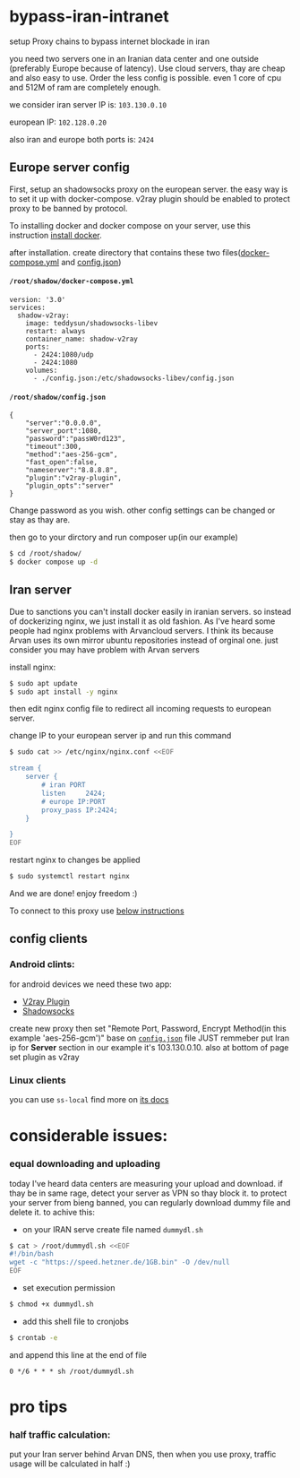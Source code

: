 # bypass-iran-intranet
setup Proxy chains to bypass internet blockade in iran



you need two servers one in an Iranian data center and one outside (preferably Europe because of latency). Use cloud servers, thay are 
cheap and also easy to use. Order the less config is possible. even 1 core of cpu and 512M of ram are completely enough.

we consider iran server IP is: ```103.130.0.10```

european IP: ```102.128.0.20```

also iran and europe both ports is: ```2424```

## Europe server config
First, setup an shadowsocks proxy on the european server. the easy way is to set it up with docker-compose. 
v2ray plugin should be enabled to protect proxy to be banned by protocol.

To installing docker and docker compose on your server, use this instruction [install docker](https://docs.docker.com/engine/install/ubuntu/).

after installation. create directory that contains these two files([docker-compose.yml](#rootshadowdocker-composeyml) and [config.json](#rootshadowconfigjson))

#### ```/root/shadow/docker-compose.yml```
```
version: '3.0'
services:
  shadow-v2ray:
    image: teddysun/shadowsocks-libev
    restart: always
    container_name: shadow-v2ray
    ports:
      - 2424:1080/udp
      - 2424:1080
    volumes:
      - ./config.json:/etc/shadowsocks-libev/config.json
```

#### ```/root/shadow/config.json```
```
{
    "server":"0.0.0.0",
    "server_port":1080,
    "password":"passW0rd123",
    "timeout":300,
    "method":"aes-256-gcm",
    "fast_open":false,
    "nameserver":"8.8.8.8",
    "plugin":"v2ray-plugin",
    "plugin_opts":"server"
}
```
Change password as you wish. other config settings can be changed or stay as thay are.


 then go to your dirctory and run composer up(in our example)
 ```bash
 $ cd /root/shadow/
 $ docker compose up -d
 ```


## Iran server
Due to sanctions you can't install docker easily in iranian servers. so instead of dockerizing nginx, we just install it as old fashion. As I've heard some people had nginx problems with Arvancloud servers. I think its because Arvan uses its own mirror ubuntu repositories instead of orginal one. just consider you may have problem with Arvan servers   


install nginx:
```bash
$ sudo apt update
$ sudo apt install -y nginx 
```

then edit nginx config file to redirect all incoming requests to european server.

change IP to your european server ip and run this command

``` bash
$ sudo cat >> /etc/nginx/nginx.conf <<EOF

stream {
    server {
        # iran PORT
        listen     2424;
        # europe IP:PORT
        proxy_pass IP:2424;
    }

}
EOF
```

restart nginx to changes be applied 
```bash
$ sudo systemctl restart nginx
```


And we are done! enjoy freedom :)

To connect to this proxy use [below instructions](#config-clients)

## config clients

### Android clints:
for android devices we need these two app:
- [V2ray Plugin](https://play.google.com/store/apps/details?id=com.github.shadowsocks.plugin.v2ray)
- [Shadowsocks](https://play.google.com/store/apps/details?id=com.github.shadowsocks)

create new proxy then set "Remote Port, Password, Encrypt Method(in this example 'aes-256-gcm')" base on [```config.json```](#rootshadowconfigjson) file JUST remmeber put Iran ip for **Server** section in our example it's 103.130.0.10. also at bottom of page set plugin as v2ray


### Linux clients
you can use ```ss-local``` find more on [its docs](https://github.com/shadowsocks/v2ray-plugin)



# considerable issues:

### equal downloading and uploading
today I've heard data centers are measuring your upload and download. if thay be in same rage, detect your server as VPN so thay block it.
to protect your server from bieng banned, you can regularly download dummy file and delete it. to achive this:

- on your IRAN serve create file named ```dummydl.sh```
``` bash
$ cat > /root/dummydl.sh <<EOF
#!/bin/bash
wget -c "https://speed.hetzner.de/1GB.bin" -O /dev/null
EOF
```
- set execution permission
```bash
$ chmod +x dummydl.sh
```
- add this shell file to cronjobs
```bash
$ crontab -e
```
and append this line at the end of file

```0 */6 * * * sh /root/dummydl.sh```

# pro tips

### half traffic calculation:
put your Iran server behind Arvan DNS, then when you use proxy, traffic usage will be calculated in half :)

